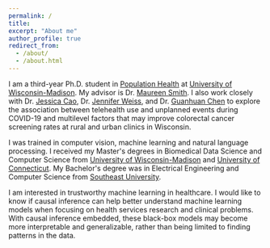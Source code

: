 ```yaml
---
permalink: /
title:
excerpt: "About me"
author_profile: true
redirect_from:
  - /about/
  - /about.html
---
```


I am a third-year Ph.D. student in [Population Health](https://pophealth.wisc.edu/degree-programs/about-the-programs/population-health/) at [University of Wisconsin-Madison](https://www.wisc.edu/). My advisor is Dr. [Maureen Smith](https://pophealth.wisc.edu/staff/smith-maureen/). I also work closely with Dr. [Jessica Cao](https://pophealth.wisc.edu/staff/cao-jessica-ying/), Dr. [Jennifer Weiss](https://www.medicine.wisc.edu/people-search/people/staff/565/Weiss_Jennifer), and Dr. [Guanhuan Chen](https://biostat.wiscweb.wisc.edu/staff/chen-guanhua/) to explore the association between telehealth use and unplanned events during COVID-19 and multilevel factors that may improve colorectal cancer screening rates at rural and urban clinics in Wisconsin.  

I was trained in computer vision, machine learning and natural language processing. I received my Master's degrees in Biomedical Data Science and Computer Science from [University of Wisconsin-Madison](https://biostat.wiscweb.wisc.edu/) and [University of Connecticut](https://www.cse.uconn.edu/). My Bachelor's degree was in Electrical Engineering and Computer Science from [Southeast University](https://www.seu.edu.cn/english/).

I am interested in trustworthy machine learning in healthcare. I would like to know if causal inference can help better understand machine learning models when focusing on health services research and clinical problems. With causal inference embedded, these black-box models may become more interpretable and generalizable, rather than being limited to finding patterns in the data.
